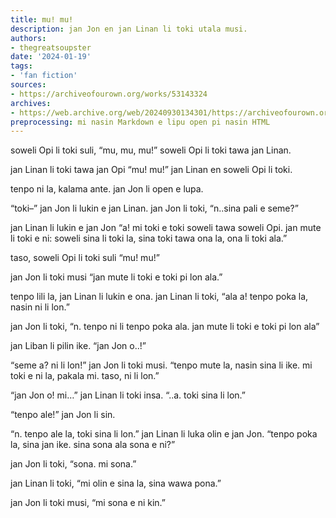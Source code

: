 ```yaml
---
title: mu! mu!
description: jan Jon en jan Linan li toki utala musi.
authors:
- thegreatsoupster
date: '2024-01-19'
tags:
- 'fan fiction'
sources:
- https://archiveofourown.org/works/53143324
archives:
- https://web.archive.org/web/20240930134301/https://archiveofourown.org/works/53143324
preprocessing: mi nasin Markdown e lipu open pi nasin HTML
---
```


soweli Opi li toki suli, “mu, mu, mu!” soweli Opi li toki tawa jan Linan.

jan Linan li toki tawa jan Opi “mu! mu!” jan Linan en soweli Opi li toki.

tenpo ni la, kalama ante. jan Jon li open e lupa.

“toki–” jan Jon li lukin e jan Linan. jan Jon li toki, “n..sina pali e seme?”

jan Linan li lukin e jan Jon “a! mi toki e toki soweli tawa soweli Opi. jan mute li toki e ni: soweli sina li toki la, sina toki tawa ona la, ona li toki ala.”

taso, soweli Opi li toki suli “mu! mu!”

jan Jon li toki musi “jan mute li toki e toki pi lon ala.”

tenpo lili la, jan Linan li lukin e ona. jan Linan li toki, “ala a! tenpo poka la, nasin ni li lon.”

jan Jon li toki, “n. tenpo ni li tenpo poka ala. jan mute li toki e toki pi lon ala”

jan Liban li pilin ike. “jan Jon o..!”

“seme a? ni li lon!” jan Jon li toki musi. “tenpo mute la, nasin sina li ike. mi toki e ni la, pakala mi. taso, ni li lon.”

“jan Jon o! mi…” jan Linan li toki insa. “..a. toki sina li lon.”

“tenpo ale!” jan Jon li sin.

“n. tenpo ale la, toki sina li lon.” jan Linan li luka olin e jan Jon. “tenpo poka la, sina jan ike. sina sona ala sona e ni?”

jan Jon li toki, “sona. mi sona.”

jan Linan li toki, “mi olin e sina la, sina wawa pona.”

jan Jon li toki musi, “mi sona e ni kin.”